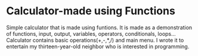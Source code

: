 # Calculator-made using Functions
Simple calculator that is made using funtions. It is made as a demonstration of functions, input, output, variables, operators, conditionals, loops... Calculator contains basic operations(+,-,*,/) and main menu. I wrote it to entertain my thirteen-year-old neighbor who is interested in programming.
